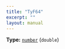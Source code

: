 ```yaml
---
title: "TyF64"
excerpt: ""
layout: manual
---
```



**Type:** [`number`](/docs/kcl/types/number) (`double`)







